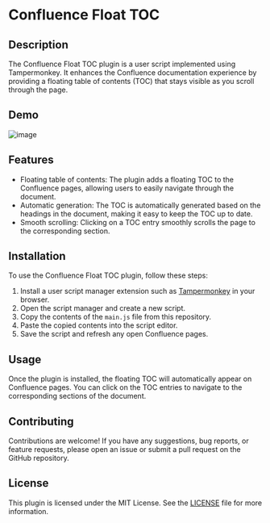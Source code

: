 # Confluence Float TOC

## Description
The Confluence Float TOC plugin is a user script implemented using Tampermonkey. It enhances the Confluence documentation experience by providing a floating table of contents (TOC) that stays visible as you scroll through the page.

## Demo

![image](https://github.com/mkdir700/confluence-float-toc/assets/56359329/04b9a656-e4cc-43d3-bf79-05f8a8c8f69a)


## Features
- Floating table of contents: The plugin adds a floating TOC to the Confluence pages, allowing users to easily navigate through the document.
- Automatic generation: The TOC is automatically generated based on the headings in the document, making it easy to keep the TOC up to date.
- Smooth scrolling: Clicking on a TOC entry smoothly scrolls the page to the corresponding section.

## Installation
To use the Confluence Float TOC plugin, follow these steps:
1. Install a user script manager extension such as [Tampermonkey](https://chromewebstore.google.com/detail/%E7%AF%A1%E6%94%B9%E7%8C%B4/dhdgffkkebhmkfjojejmpbldmpobfkfo) in your browser.
2. Open the script manager and create a new script.
3. Copy the contents of the `main.js` file from this repository.
4. Paste the copied contents into the script editor.
5. Save the script and refresh any open Confluence pages.

## Usage
Once the plugin is installed, the floating TOC will automatically appear on Confluence pages. You can click on the TOC entries to navigate to the corresponding sections of the document.

## Contributing
Contributions are welcome! If you have any suggestions, bug reports, or feature requests, please open an issue or submit a pull request on the GitHub repository.

## License
This plugin is licensed under the MIT License. See the [LICENSE](LICENSE) file for more information.
